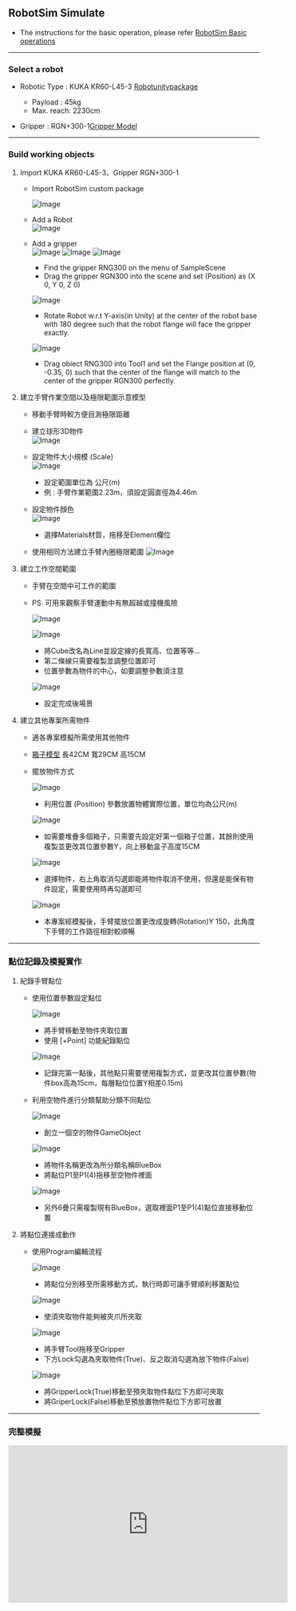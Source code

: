 ## RobotSim Simulate

- The instructions for the basic operation,  please refer [RobotSim Basic operations](https://yazelin.github.io/usc2019-RobotSim/zh-tw/1RobotSimBasic.html)

---

### Select a robot

- Robotic Type : KUKA KR60-L45-3 [Robotunitypackage](https://github.com/YangPeiYuan/RobotSim_Simulate/raw/master/object/KR60_L45.unitypackage)
	- Payload : 45kg
	- Max. reach: 2230cm
	
- Gripper : RGN+300-1[Gripper Model](https://github.com/YangPeiYuan/RobotSim_Simulate/raw/master/object/RGN300.FBX)

---

### Build working objects

1. Import KUKA KR60-L45-3、Gripper RGN+300-1
	- Import RobotSim custom package                         
                    
		 ![Image](../image/RobotSim_Import_Model.png)
		 
	- Add a Robot                                                                              
		![Image](../image/RobotSim_Import_Robot.png)

	- Add a gripper                                                                                
		![Image](../image/RobotSim_Import_New_Asset.png)
		![Image](../image/RobotSim_Import_RNG300.png)
		![Image](../image/RobotSim_Set_gripper.png)
		- Find the gripper RNG300 on the menu of SampleScene
		- Drag the gripper RGN300 into the scene and set (Position) as  (X 0, Y 0, Z 0)

		![Image](../image/RobotSim_Set_Robot_Position.png)
		- Rotate Robot w.r.t Y-axis(in Unity) at the center of the robot base with 180 degree such that the robot flange will face the gripper exactly.

		![Image](../image/RobotSim_Set_Robot_Tool.png)
		- Drag obiect RNG300 into Tool1 and set the Flange position at (0, -0.35, 0) such that the center of the flange will match to the center of the gripper RGN300 perfectly.

2. 建立手臂作業空間以及極限範圍示意模型

	- 移動手臂時較方便目測極限距離                                                                    

	- 建立球形3D物件                                                                            
		![Image](../image/RobotSim_Add_Range_Sphere.png)
		
	- 設定物件大小規模 (Scale)                                                                                 
		![Image](../image/RobotSim_Range_Size.png)
		- 設定範圍單位為 公尺(m)
		- 例 : 手臂作業範圍2.23m，須設定圓直徑為4.46m                         
         
         
	- 設定物件顏色                                                                                   
		![Image](../image/RobotSim_Range_Color.png)
		- 選擇Materials材質，拖移至Element欄位                                     

	- 使用相同方法建立手臂內圈極限範圍
		![Image](../image/RobotSim_Add_Limit_Sphere.png)


3. 建立工作空間範圍

	- 手臂在空間中可工作的範圍
	- PS. 可用來觀察手臂運動中有無超越或撞機風險        
    
		![Image](../image/RobotSim_Add_Line.png)
	
		![Image](../image/RobotSim_Set_Line.png)
		- 將Cube改名為Line並設定線的長寬高、位置等等...
		- 第二條線只需要複製並調整位置即可
		- 位置參數為物件的中心，如要調整參數須注意
                                                                                                                     
		![Image](../image/RobotSim_Set_Limit_Environment.png)
		- 設定完成後場景


4. 建立其他專案所需物件

	- 適各專案模擬所需使用其他物件  
	- [箱子模型](https://github.com/YangPeiYuan/RobotSim_Simulate/raw/master/object/box.FBX)	長42CM 寬29CM 高15CM 

	 - 擺放物件方式                                       

		![Image](../image/RobotSim_Position.png)
		 - 利用位置 (Position) 參數放置物體實際位置，單位均為公尺(m)
                                                                                                                          
		![Image](../image/RobotSim_Position_Stacking.png)
		- 如需要堆疊多個箱子，只需要先設定好第一個箱子位置，其餘則使用複製並更改其位置參數Y，向上移動盒子高度15CM
                                                                                                                      
		![Image](../image/RobotSim_Blue_Box_Disappear.png)
		- 選擇物件，右上角取消勾選即能將物件取消不使用，但還是能保有物件設定，需要使用時再勾選即可
                                                                                                                            
		![Image](../image/RobotSim_Complete_Environment.png)
		- 本專案經模擬後，手臂擺放位置更改成旋轉(Rotation)Y 150，此角度下手臂的工作路徑相對較順暢

--- 
### 點位記錄及模擬實作

1. 紀錄手臂點位

	- 使用位置參數設定點位 

		![Image](../image/RobotSim_Add_Point.png)
		- 將手臂移動至物件夾取位置
		- 使用 [+Point] 功能紀錄點位

		![Image](../image/RobotSim_Add_All_Point.png)
	
		-  記錄完第一點後，其他點只需要使用複製方式，並更改其位置參數(物件box高為15cm，每層點位位置Y相差0.15m)

	- 利用空物件進行分類幫助分類不同點位
                                                                                       
		![Image](../image/RobotSim_Create_Empty.png)
		- 創立一個空的物件GameObject
		                                                                               
		![Image](../image/RobotSim_Create_Blue_Box.png)
		- 將物件名稱更改為所分類名稱BlueBox
		- 將點位P1至P1(4)拖移至空物件裡面
                                                                                             
		![Image](../image/RobotSim_All_Blue_Box.png)
		- 另外6疊只需複製現有BlueBox，選取裡面P1至P1(4)點位直接移動位置
                                                                                                   
2. 將點位連接成動作

	- 使用Program編輯流程
                                                                                                                   
		![Image](../image/RobotSim_New_Motion.png)
		- 將點位分別移至所需移動方式，執行時即可讓手臂順利移置點位
                                                                                                          
		![Image](../image/RobotSim_Command_Gripper.png)
		-  使須夾取物件能夠被夾爪所夾取

		![Image](../image/RobotSim_Gripper_Lock.png)
		- 將手臂Tool拖移至Gripper
		- 下方Lock勾選為夾取物件(True)、反之取消勾選為放下物件(False)
	                                                                                                                             
		![Image](../image/RobotSim_Gripper_Lock_Box.png)
		- 將GripperLock(True)移動至預夾取物件點位下方即可夾取
		- 將GriperLock(False)移動至預放置物件點位下方即可放置

 --- 

### 完整模擬

<iframe width="560" height="315" src="https://www.youtube.com/embed/m-8mlEnRETc" frameborder="0" allow="accelerometer; autoplay; encrypted-media; gyroscope; picture-in-picture" allowfullscreen></iframe>

<!--stackedit_data:
eyJoaXN0b3J5IjpbNjczMzAxODY2LC01NTcxMDI3MDcsMjc3Mj
gwNjEyLDY4NTAxNTg1OCwyMzIyOTMwOTQsLTEzODg3MDE0OCwt
ODQwMTkyNTM2LDEzNzgzMzEwNjNdfQ==
-->